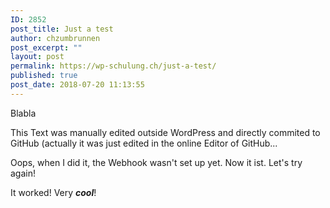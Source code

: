 ```yaml
---
ID: 2852
post_title: Just a test
author: chzumbrunnen
post_excerpt: ""
layout: post
permalink: https://wp-schulung.ch/just-a-test/
published: true
post_date: 2018-07-20 11:13:55
---
```

<!-- wp:paragraph -->
<p>Blabla</p>
<!-- /wp:paragraph -->

<!-- wp:paragraph -->
<p>This Text was manually edited outside WordPress and directly commited to GitHub (actually it was just edited in the online Editor of GitHub...</p>
<!-- /wp:paragraph -->

<!-- wp:paragraph -->
<p>Oops, when I did it, the Webhook wasn't set up yet. Now it ist. Let's try again!</p>
<!-- /wp:paragraph -->

<!-- wp:paragraph -->
<p>It worked! Very <strong><em>cool</em></strong>!</p>
<!-- /wp:paragraph -->